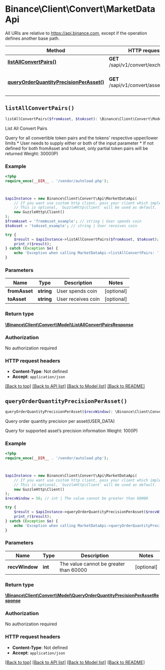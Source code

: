 # Binance\Client\Convert\MarketDataApi

All URIs are relative to https://api.binance.com, except if the operation defines another base path.

| Method | HTTP request | Description |
| ------------- | ------------- | ------------- |
| [**listAllConvertPairs()**](MarketDataApi.md#listAllConvertPairs) | **GET** /sapi/v1/convert/exchangeInfo | List All Convert Pairs |
| [**queryOrderQuantityPrecisionPerAsset()**](MarketDataApi.md#queryOrderQuantityPrecisionPerAsset) | **GET** /sapi/v1/convert/assetInfo | Query order quantity precision per asset(USER_DATA) |


## `listAllConvertPairs()`

```php
listAllConvertPairs($fromAsset, $toAsset): \Binance\Client\Convert\Model\ListAllConvertPairsResponse
```

List All Convert Pairs

Query for all convertible token pairs and the tokens’ respective upper/lower limits  * User needs to supply either or both of the input parameter * If not defined for both fromAsset and toAsset, only partial token pairs will be returned  Weight: 3000(IP)

### Example

```php
<?php
require_once(__DIR__ . '/vendor/autoload.php');



$apiInstance = new Binance\Client\Convert\Api\MarketDataApi(
    // If you want use custom http client, pass your client which implements `GuzzleHttp\ClientInterface`.
    // This is optional, `GuzzleHttp\Client` will be used as default.
    new GuzzleHttp\Client()
);
$fromAsset = 'fromAsset_example'; // string | User spends coin
$toAsset = 'toAsset_example'; // string | User receives coin

try {
    $result = $apiInstance->listAllConvertPairs($fromAsset, $toAsset);
    print_r($result);
} catch (Exception $e) {
    echo 'Exception when calling MarketDataApi->listAllConvertPairs: ', $e->getMessage(), PHP_EOL;
}
```

### Parameters

| Name | Type | Description  | Notes |
| ------------- | ------------- | ------------- | ------------- |
| **fromAsset** | **string**| User spends coin | [optional] |
| **toAsset** | **string**| User receives coin | [optional] |

### Return type

[**\Binance\Client\Convert\Model\ListAllConvertPairsResponse**](../Model/ListAllConvertPairsResponse.md)

### Authorization

No authorization required

### HTTP request headers

- **Content-Type**: Not defined
- **Accept**: `application/json`

[[Back to top]](#) [[Back to API list]](../../README.md#endpoints)
[[Back to Model list]](../../README.md#models)
[[Back to README]](../../README.md)

## `queryOrderQuantityPrecisionPerAsset()`

```php
queryOrderQuantityPrecisionPerAsset($recvWindow): \Binance\Client\Convert\Model\QueryOrderQuantityPrecisionPerAssetResponse
```

Query order quantity precision per asset(USER_DATA)

Query for supported asset’s precision information  Weight: 100(IP)

### Example

```php
<?php
require_once(__DIR__ . '/vendor/autoload.php');



$apiInstance = new Binance\Client\Convert\Api\MarketDataApi(
    // If you want use custom http client, pass your client which implements `GuzzleHttp\ClientInterface`.
    // This is optional, `GuzzleHttp\Client` will be used as default.
    new GuzzleHttp\Client()
);
$recvWindow = 56; // int | The value cannot be greater than 60000

try {
    $result = $apiInstance->queryOrderQuantityPrecisionPerAsset($recvWindow);
    print_r($result);
} catch (Exception $e) {
    echo 'Exception when calling MarketDataApi->queryOrderQuantityPrecisionPerAsset: ', $e->getMessage(), PHP_EOL;
}
```

### Parameters

| Name | Type | Description  | Notes |
| ------------- | ------------- | ------------- | ------------- |
| **recvWindow** | **int**| The value cannot be greater than 60000 | [optional] |

### Return type

[**\Binance\Client\Convert\Model\QueryOrderQuantityPrecisionPerAssetResponse**](../Model/QueryOrderQuantityPrecisionPerAssetResponse.md)

### Authorization

No authorization required

### HTTP request headers

- **Content-Type**: Not defined
- **Accept**: `application/json`

[[Back to top]](#) [[Back to API list]](../../README.md#endpoints)
[[Back to Model list]](../../README.md#models)
[[Back to README]](../../README.md)
